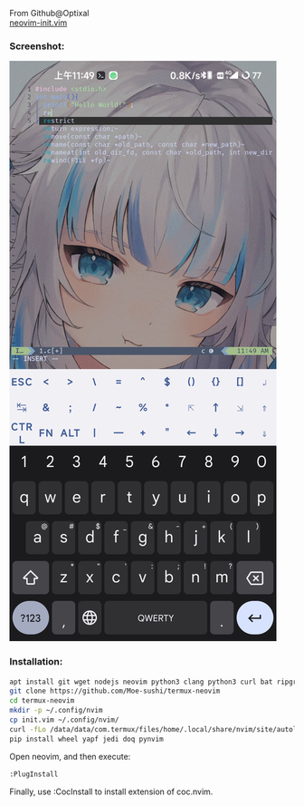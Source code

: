 From Github@Optixal  
[neovim-init.vim](https://github.com/Optixal/neovim-init.vim)
### Screenshot:
![](https://github.com/Moe-sushi/termux-neovim/raw/main/screenshot-neovim.jpg)
### Installation:   
```sh
apt install git wget nodejs neovim python3 clang python3 curl bat ripgrep silversearcher-ag
git clone https://github.com/Moe-sushi/termux-neovim
cd termux-neovim
mkdir -p ~/.config/nvim
cp init.vim ~/.config/nvim/
curl -fLo /data/data/com.termux/files/home/.local/share/nvim/site/autoload/plug.vim --create-dirs https://raw.githubusercontent.com/junegunn/vim-plug/master/plug.vim
pip install wheel yapf jedi doq pynvim
```
Open neovim, and then execute:
```sh
:PlugInstall
```
Finally, use :CocInstall to install extension of coc.nvim.

